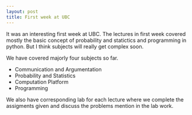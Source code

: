 ```yaml
---
layout: post
title: First week at UBC
---
```


It was an interesting first week at UBC. The lectures in first week covered mostly the basic concept of probability and statictics and programming in python. But I think subjects will really get complex soon.

We have covered majorly four subjects so far.

* Communication and Argumentation
* Probability and Statistics
* Computation Platform
* Programming

We also have corresponding lab for each lecture where we complete the assigments given and discuss the problems mention in the lab work.







